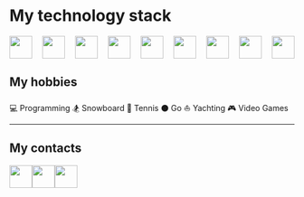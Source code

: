 # My technology stack

<div style="display: flex; justify-content: space-between">
  <img src="https://upload.wikimedia.org/wikipedia/commons/thumb/d/d4/Javascript-shield.svg/1200px-Javascript-shield.svg.png" height="40">
  <img src="https://upload.wikimedia.org/wikipedia/commons/thumb/6/61/HTML5_logo_and_wordmark.svg/1024px-HTML5_logo_and_wordmark.svg.png" height="40">
  <img src="https://upload.wikimedia.org/wikipedia/commons/thumb/d/d5/CSS3_logo_and_wordmark.svg/1452px-CSS3_logo_and_wordmark.svg.png" height="40">
  <img src="https://upload.wikimedia.org/wikipedia/commons/thumb/4/47/React.svg/1200px-React.svg.png" height="40">
  <img src="https://cdn.worldvectorlogo.com/logos/redux.svg" height="40">
  <img src="https://upload.wikimedia.org/wikipedia/commons/thumb/d/d9/Node.js_logo.svg/1280px-Node.js_logo.svg.png" height="40">
  <img src="https://upload.wikimedia.org/wikipedia/commons/thumb/2/29/Postgresql_elephant.svg/1200px-Postgresql_elephant.svg.png" height="40">
  <img src="https://upload.wikimedia.org/wikipedia/commons/thumb/3/3f/Git_icon.svg/1200px-Git_icon.svg.png" height="40">
  <img src="https://upload.wikimedia.org/wikipedia/commons/thumb/9/96/Sass_Logo_Color.svg/2560px-Sass_Logo_Color.svg.png" height="40">
</div>

<h2>My hobbies</h2>
💻 Programming
🏂 Snowboard
🎾 Tennis
⚫️ Go
⛵️ Yachting
🎮 Video Games

<hr>
<h2>My contacts</h2>

<div style="display: flex">
  <a href="https://t.me/barkhatovandrew">
    <img src="https://upload.wikimedia.org/wikipedia/commons/thumb/8/82/Telegram_logo.svg/2048px-Telegram_logo.svg.png" height="40">
  </a>
  <a href="https://instagram.com/andrew_barkhatov">
    <img src="https://upload.wikimedia.org/wikipedia/commons/thumb/e/e7/Instagram_logo_2016.svg/768px-Instagram_logo_2016.svg.png" height="40">
  </a>
  <a href="https://wa.me/79648482479">
    <img src="https://upload.wikimedia.org/wikipedia/commons/thumb/1/19/WhatsApp_logo-color-vertical.svg/2048px-WhatsApp_logo-color-vertical.svg.png" height="40">
  </a>
</div>
